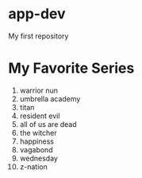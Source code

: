 # app-dev
My first repository
# My Favorite Series 
1. warrior nun
2. umbrella academy
3. titan 
4. resident evil
5. all of us are dead
6. the witcher 
7. happiness
8. vagabond
9. wednesday
10. z-nation

